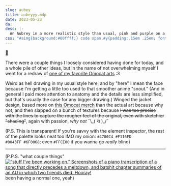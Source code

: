 ```yaml
---
slug: aubey
title: aubeyyy.mdp
date: 2023-05-23
da: 
desc: |-
  An Aubrey in a more realistic style than usual, pink and purple on a cyan background. Mildly despondent expression.
css: "#aimg{background:#00ffff;} code span,#y{padding:.15em .25em; font-weight:bold;} #pr{background:#4700c4;} #pn{background:#f116fd;} #b{background:#0043FF;} #idk{background:#6F0068;} #y{background:#ffce00;} #pn,#y{color:#000;} #h{margin:.5em 0 0; display:inline-block;} #h:hover,#h:active,#h:focus{opacity:.85;} del{color:#efefef;}"
---
```

[🎉](https://notabird.site/OMORI_GAME/status/1362572854793887748)

There were a couple things I loosely considered having done for today, and a whole pile of other ideas, but in the name of not overwhelming myself I went for a redraw of [one of my favorite Omocat arts](https://www.omocat-blog.com/post/648910369817018368/aubergine) :3

Weird as hell drawing in my usual style here, and by "here" I mean the face because I'm getting a little too used to that smoother anime "snout." (And in general I paid more attention to anatomy and the details are less simplified, but that's usually the case for any bigger drawing.) Winged the jacket design, based more on [this Omocat merch](https://www.omocat-shop.com/collections/jackets/products/hooligans-bomber-jacket) than the actual art because why not, and then slapped on a bunch of textures because ~~I&nbsp;was too precise with the lines to capture the rougher feel of the original, even with sketchier "shading"~~, again with passion, *why not* ¯\\\_(&nbsp;ᐛ&nbsp;)_/¯

(P.S. This is transparent! If you're savvy with the element inspector, the rest of the palette looks neat too IMO my onion: <code><span id="pr">#4700C4</span> <span id="pn">#F116FD</span> <span id="b">#0043FF</span> <span id="idk">#6F0068</span></code>; even <code id="y">#FFCE00</code> if you wanna go *really* blind)

----

(P.P.S. "what couple things"
<a href="{%include url.html%}/assets/img/misc/happy.png" id="h" target="_blank"><img src="{%include url.html%}/assets/img/misc/happy.png" alt="“stuff I’ve been working on.” Screenshots of a piano transcription of a song that directly precedes a meltdown, and batshit chapter summaries of an AU in which two friends died. Hooray!"/></a>
been having a normal one, yeah)